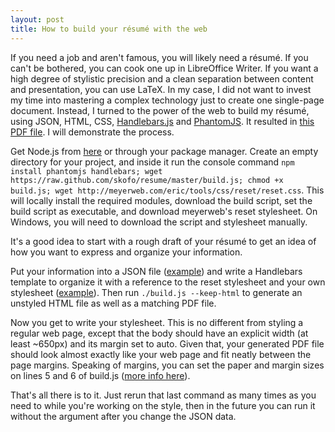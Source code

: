 ```yaml
---
layout: post
title: How to build your résumé with the web
---
```

If you need a job and aren't famous, you will likely need a résumé. If you can't be bothered, you can cook one up in LibreOffice Writer. If you want a high degree of stylistic precision and a clean separation between content and presentation, you can use LaTeX. In my case, I did not want to invest my time into mastering a complex technology just to create one single-page document. Instead, I turned to the power of the web to build my résumé, using JSON, HTML, CSS, [Handlebars.js](http://handlebarsjs.com) and [PhantomJS](http://phantomjs.org). It resulted in [this PDF file](https://www.dropbox.com/s/xlduz7ka5qj8hwd/resume.pdf). I will demonstrate the process.

Get Node.js from [here](http://nodejs.org/download) or through your package manager. Create an empty directory for your project, and inside it run the console command `npm install phantomjs handlebars; wget https://raw.github.com/skofo/resume/master/build.js; chmod +x build.js; wget http://meyerweb.com/eric/tools/css/reset/reset.css`. This will locally install the required modules, download the build script, set the build script as executable, and download meyerweb's reset stylesheet. On Windows, you will need to download the script and stylesheet manually.

It's a good idea to start with a rough draft of your résumé to get an idea of how you want to express and organize your information.

Put your information into a JSON file ([example](https://github.com/skofo/resume/blob/master/data.json)) and write a Handlebars template to organize it with a reference to the reset stylesheet and your own stylesheet ([example](https://github.com/skofo/resume/blob/master/template.handlebars)). Then run `./build.js --keep-html` to generate an unstyled HTML file as well as a matching PDF file.

Now you get to write your stylesheet. This is no different from styling a regular web page, except that the body should have an explicit width (at least ~650px) and its margin set to auto. Given that, your generated PDF file should look almost exactly like your web page and fit neatly between the page margins. Speaking of margins, you can set the paper and margin sizes on lines 5 and 6 of build.js ([more info here](https://github.com/ariya/phantomjs/wiki/API-Reference-WebPage#wiki-webpage-paperSize)).

That's all there is to it. Just rerun that last command as many times as you need to while you're working on the style, then in the future you can run it without the argument after you change the JSON data.
